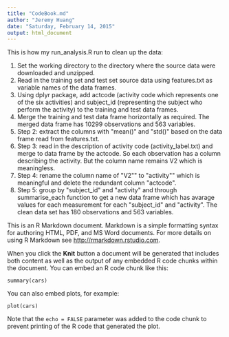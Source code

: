```yaml
---
title: "CodeBook.md"
author: "Jeremy Huang"
date: "Saturday, February 14, 2015"
output: html_document
---
```

This is how my run_analysis.R run to clean up the data:

1. Set the working directory to the directory where the source data were 
   downloaded and unzipped.
2. Read in the training set and test set source data using features.txt
   as variable names of the data frames.
3. Using dplyr package, add actcode (activity code which represents one of 
   the six activities) and subject_id (representing the subject who perform
   the activity) to the training and test data frames.
4. Merge the training and test data frame horizontally as required. The 
   merged data frame has 10299 observations and 563 variables.
5. Step 2: extract the columns with "mean()" and "std()" based on the 
   data frame read from features.txt.
6. Step 3: read in the description of activity code (activity_label.txt) 
   and merge to data frame by the actcode. So each observation has a column
   describing the activity. But the column name remains V2 which is 
   meaningless.
7. Step 4: rename the column name of "V2"" to "activity"" which is meaningful
   and delete the redundant column "actcode".
8. Step 5: group by "subject_id" and "activity" and through summarise_each 
   function to get a new data frame which has avarage values for each 
   measurement for each "subject_id" and "activity". The clean data set has
   180 observations and 563 variables.

This is an R Markdown document. Markdown is a simple formatting syntax for authoring HTML, PDF, and MS Word documents. For more details on using R Markdown see <http://rmarkdown.rstudio.com>.

When you click the **Knit** button a document will be generated that includes both content as well as the output of any embedded R code chunks within the document. You can embed an R code chunk like this:

```{r}
summary(cars)
```

You can also embed plots, for example:

```{r, echo=FALSE}
plot(cars)
```

Note that the `echo = FALSE` parameter was added to the code chunk to prevent printing of the R code that generated the plot.
